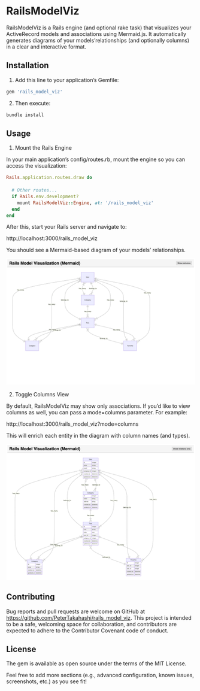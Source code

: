 # RailsModelViz

RailsModelViz is a Rails engine (and optional rake task) that visualizes your ActiveRecord models and associations using Mermaid.js. It automatically generates diagrams of your models’relationships (and optionally columns) in a clear and interactive format.

## Installation

1. Add this line to your application’s Gemfile:

```ruby
gem 'rails_model_viz'
```

2. Then execute:

```sh
bundle install
```

## Usage

1. Mount the Rails Engine

In your main application’s config/routes.rb, mount the engine so you can access the visualization:

```ruby
Rails.application.routes.draw do

  # Other routes...
  if Rails.env.development?
    mount RailsModelViz::Engine, at: '/rails_model_viz'
  end
end
```

After this, start your Rails server and navigate to:

http://localhost:3000/rails_model_viz

You should see a Mermaid-based diagram of your models’ relationships.

![relations](docs/img/relations.png)

2. Toggle Columns View

By default, RailsModelViz may show only associations. If you’d like to view columns as well, you can pass a mode=columns parameter. For example:

http://localhost:3000/rails_model_viz?mode=columns

This will enrich each entity in the diagram with column names (and types).

![columns](docs/img/columns.png)

## Contributing

Bug reports and pull requests are welcome on GitHub at https://github.com/PeterTakahashi/rails_model_viz. This project is intended to be a safe, welcoming space for collaboration, and contributors are expected to adhere to the Contributor Covenant code of conduct.

## License

The gem is available as open source under the terms of the MIT License.

Feel free to add more sections (e.g., advanced configuration, known issues, screenshots, etc.) as you see fit!
